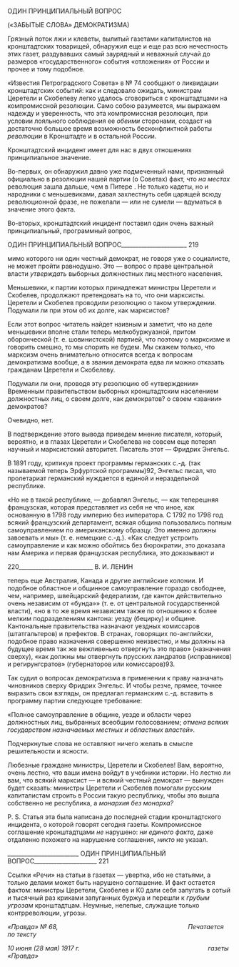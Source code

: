 ОДИН ПРИНЦИПИАЛЬНЫЙ ВОПРОС

(«ЗАБЫТЫЕ СЛОВА» ДЕМОКРАТИЗМА)

Грязный поток лжи и клеветы, вылитый газетами капиталистов на кронштадтских товарищей, обнаружил еще и еще раз всю нечестность этих газет, раздувавших самый заурядный и неважный случай до размеров «государственного» события «отложения» от России и прочее и тому подобное.

«Известия Петроградского Совета» в № 74 сообщают о ликвидации кронштадтских событий: как и следовало ожидать, министрам Церетели и Скобелеву легко удалось сговориться с кронштадтцами на компромиссной резолюции. Само собою разумеется, мы выражаем надежду и уверенность, что эта компромиссная резолюция, при условии лояльного соблюдения ее _обеими_ сторонами, создаст на достаточно большое время возможность бесконфликтной работы _революции_ в Кронштадте и в остальной России.

Кронштадтский инцидент имеет для нас в двух отношениях принципиальное значе­ние.

Во-первых, он обнаружил давно уже подмеченный нами, признанный официально в резолюции нашей партии (о Советах) факт, что _на местах_ революция зашла дальше, чем в Питере . Не только кадеты, но и народники с меньшевиками, давая захлестнуть себя царящей всюду революционной фразе, не пожелали — или не сумели — вдумать­ся в значение этого факта.

Во-вторых, кронштадтский инцидент поставил один очень важный принципиаль­ный, программный вопрос,

  

ОДИН ПРИНЦИПИАЛЬНЫЙ ВОПРОС_______________________ 219

мимо которого ни один честный демократ, не говоря уже о социалисте, не может прой­ти равнодушно. Это — вопрос о праве центральной власти _утверждать_ выборных должностных лиц местного населения.

Меньшевики, к партии которых принадлежат министры Церетели и Скобелев, про­должают претендовать на то, что они марксисты. Церетели и Скобелев проводили ре­золюцию о таком утверждении. Подумали ли при этом об их долге, как марксистов?

Если этот вопрос читатель найдет наивным и заметит, что на деле меньшевики впол­не стали теперь мелкобуржуазной, притом оборонческой (т. е. шовинистской) партией, что поэтому о марксизме и говорить смешно, то мы спорить не будем. Мы скажем только, что марксизм очень внимательно относится всегда к вопросам демократизма вообще, а в звании демократа едва ли можно отказать гражданам Церетели и Скобеле­ву.

Подумали ли они, проводя эту резолюцию об «утверждении» Временным прави­тельством выборных кронштадтским населением должностных лиц, о своем долге, как демократов? о своем «звании» демократов?

Очевидно, нет.

В подтверждение этого вывода приведем мнение писателя, который, вероятно, и в глазах Церетели и Скобелева не совсем еще потерял научный и марксистский автори­тет. Писатель этот — Фридрих Энгельс.

В 1891 году, критикуя проект программы германских с.-д. (так называемой теперь Эрфуртской программы)92, Энгельс писал, что пролетариат германский нуждается в единой и нераздельной республике.

«Но не в такой республике, — добавлял Энгельс, — как теперешняя французская, которая представляет из себя не что иное, как основанную в 1798 году империю без императора. С 1792 по 1798 год всякий французский департамент, всякая община поль­зовались полным самоуправлением по американскому образцу. Это именно должны завоевать и мы» (т. е. немецкие с.-д.). «Как следует устроить самоуправление и как можно обойтись без бюрократии, это доказала нам Америка и первая французская рес­публика, это доказывают и

  

220__________________________ В. И. ЛЕНИН

теперь еще Австралия, Канада и другие английские колонии. И подобное областное и общинное самоуправление гораздо свободнее, чем, например, швейцарский федера­лизм, где кантон действительно очень независим от «бунда»» (т. е. от центральной го­сударственной власти), «но в то же время независим также по отношению к более мел­ким подразделениям кантона: уезду (бецирку) и общине. Кантональные правительства назначают уездных комиссаров (штатгальтеров) и префектов. В странах, говорящих по-английски, подобное право назначения совершенно неизвестно, и мы должны на буду­щее время так же вежливенько отвергнуть это право» (назначения сверху), «как долж­ны мы отвергнуть прусских ландратов (исправников) и регирунгсратов» (губернаторов или комиссаров)93.

Так судил о вопросах демократизма в применении к праву назначать чиновников сверху Фридрих Энгельс. И чтобы резче, прямее, точнее выразить свои взгляды, он предлагал германским с.-д. вставить в программу партии следующее требование:

«Полное самоуправление в общине, уезде и области через должностных лиц, вы­бранных всеобщим голосованием; _отмена всяких государством назначаемых местных и областных властей»._

Подчеркнутые слова не оставляют ничего желать в смысле решительности и ясно­сти.

Любезные граждане министры, Церетели и Скобелев! Вам, вероятно, очень лестно, что ваши имена войдут в учебники истории. Но лестно ли вам, что всякий марксист — и всякий честный демократ — вынужден будет сказать: министры Церетели и Скобелев помогали русским капиталистам строить в России такую республику, чтобы это вышла собственно не республика, а _монархия без монарха?_

P. S. Статья эта была написана _до_ последней стадии кронштадтского инцидента, о которой говорят сегодня газеты. Компромиссное соглашение кронштадтцами _не_ нару­шено: _ни единого факта,_ даже отдаленно похожего на нарушение соглашения, _никто_ не указал.

  

_________________________ ОДИН ПРИНЦИПИАЛЬНЫЙ ВОПРОС______________________ 221

Ссылки «Речи» на статьи в газетах — увертка, ибо не статьями, а только делами может быть нарушено соглашение. И факт остается фактом: министры Церетели, Скобелев и К0 дали себя запугать в сотый и тысячный раз криками запуганных буржуа и перешли к _грубым угрозам_ кронштадтцам. Неумные, нелепые, служащие только контрреволюции, угрозы.

_«Правда» № 68,                                                                          Печатается по тексту_

_10 июня (28 мая) 1917 г.                                                                         газеты «Правда»_
